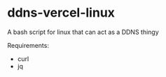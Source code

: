 # ddns-vercel-linux

A bash script for linux that can act as a DDNS thingy

Requirements:

- curl
- jq
